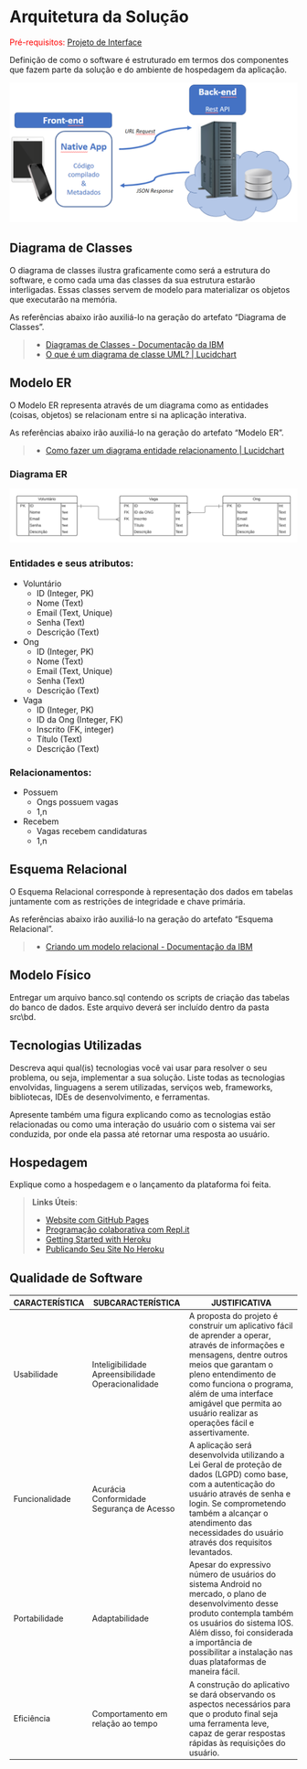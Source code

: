# Arquitetura da Solução

<span style="color:red">Pré-requisitos: <a href="3-Projeto de Interface.md"> Projeto de Interface</a></span>

Definição de como o software é estruturado em termos dos componentes que fazem parte da solução e do ambiente de hospedagem da aplicação.

![Arquitetura da Solução](img/02-mob-arch.png)

## Diagrama de Classes

O diagrama de classes ilustra graficamente como será a estrutura do software, e como cada uma das classes da sua estrutura estarão interligadas. Essas classes servem de modelo para materializar os objetos que executarão na memória.

As referências abaixo irão auxiliá-lo na geração do artefato “Diagrama de Classes”.

> - [Diagramas de Classes - Documentação da IBM](https://www.ibm.com/docs/pt-br/rational-soft-arch/9.6.1?topic=diagrams-class)
> - [O que é um diagrama de classe UML? | Lucidchart](https://www.lucidchart.com/pages/pt/o-que-e-diagrama-de-classe-uml)

## Modelo ER

O Modelo ER representa através de um diagrama como as entidades (coisas, objetos) se relacionam entre si na aplicação interativa.

As referências abaixo irão auxiliá-lo na geração do artefato “Modelo ER”.

> - [Como fazer um diagrama entidade relacionamento | Lucidchart](https://www.lucidchart.com/pages/pt/como-fazer-um-diagrama-entidade-relacionamento)

### Diagrama ER

![Diagrama Entidade Relacional v1](img/DER%20v1.png)

### Entidades e seus atributos:
- Voluntário
    - ID (Integer, PK)
    - Nome (Text)
    - Email (Text, Unique)
    - Senha (Text)
    - Descrição (Text)
- Ong
    - ID (Integer, PK)
    - Nome (Text)
    - Email (Text, Unique)
    - Senha (Text)
    - Descrição (Text)
- Vaga
    - ID (Integer, PK)
    - ID da Ong (Integer, FK)
    - Inscrito (FK, integer)
    - Título (Text)
    - Descrição (Text)

### Relacionamentos:
- Possuem
    - Ongs possuem vagas
    - 1,n
- Recebem
    - Vagas recebem candidaturas
    - 1,n



## Esquema Relacional

O Esquema Relacional corresponde à representação dos dados em tabelas juntamente com as restrições de integridade e chave primária.
 
As referências abaixo irão auxiliá-lo na geração do artefato “Esquema Relacional”.

> - [Criando um modelo relacional - Documentação da IBM](https://www.ibm.com/docs/pt-br/cognos-analytics/10.2.2?topic=designer-creating-relational-model)

## Modelo Físico

Entregar um arquivo banco.sql contendo os scripts de criação das tabelas do banco de dados. Este arquivo deverá ser incluído dentro da pasta src\bd.

## Tecnologias Utilizadas

Descreva aqui qual(is) tecnologias você vai usar para resolver o seu problema, ou seja, implementar a sua solução. Liste todas as tecnologias envolvidas, linguagens a serem utilizadas, serviços web, frameworks, bibliotecas, IDEs de desenvolvimento, e ferramentas.

Apresente também uma figura explicando como as tecnologias estão relacionadas ou como uma interação do usuário com o sistema vai ser conduzida, por onde ela passa até retornar uma resposta ao usuário.

## Hospedagem

Explique como a hospedagem e o lançamento da plataforma foi feita.

> **Links Úteis**:
>
> - [Website com GitHub Pages](https://pages.github.com/)
> - [Programação colaborativa com Repl.it](https://repl.it/)
> - [Getting Started with Heroku](https://devcenter.heroku.com/start)
> - [Publicando Seu Site No Heroku](http://pythonclub.com.br/publicando-seu-hello-world-no-heroku.html)

## Qualidade de Software

**CARACTERÍSTICA**|**SUBCARACTERÍSTICA**|**JUSTIFICATIVA**|
--------------|-----------------|-------------|
Usabilidade|Inteligibilidade <br> Apreensibilidade <br> Operacionalidade |A proposta do projeto é construir um aplicativo fácil de aprender a operar, através de informações e mensagens, dentre outros meios que garantam o pleno entendimento de como funciona o programa, além de uma interface amigável que permita ao usuário realizar as operações fácil e assertivamente.|
Funcionalidade| Acurácia <br>Conformidade <br>Segurança de Acesso|A aplicação será desenvolvida utilizando a Lei Geral de proteção de dados (LGPD) como base, com a autenticação do usuário através de senha e login. Se comprometendo também a alcançar o atendimento das necessidades do usuário através dos requisitos levantados.|
Portabilidade| Adaptabilidade |Apesar do expressivo número de usuários do sistema Android no mercado, o plano de desenvolvimento desse produto contempla também os usuários do sistema IOS. Além disso, foi considerada a importância de possibilitar a instalação nas duas plataformas de maneira fácil.|
Eficiência| Comportamento em relação ao tempo | A construção do aplicativo se dará observando os aspectos necessários para que o produto final seja uma ferramenta leve, capaz de gerar respostas rápidas às requisições do usuário.|
